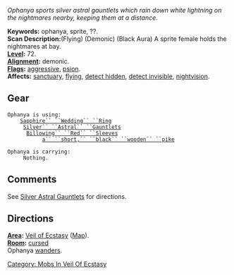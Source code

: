 *Ophanya sports silver astral gauntlets which rain down white lightning
on the nightmares nearby, keeping them at a distance.*

**Keywords:** ophanya, sprite, ??.  
**Scan Description:**(Flying) (Demonic) (Black Aura) A sprite female
holds the nightmares at bay.  
**[Level](Level "wikilink"):** 72.  
**[Alignment](Alignment "wikilink"):** demonic.  
**[Flags](:Category:_Mob_Types "wikilink"):** [
aggressive](Aggressive "wikilink"),
[psion](Spellcasting_Mobs "wikilink").  
**Affects:** [sanctuary](Sanctuary "wikilink"),
[flying](Flying "wikilink"), [detect hidden](Detect_Hidden "wikilink"),
[detect invisible](Detect_Invis "wikilink"),
[nightvision](Nightvision "wikilink").  

## Gear

`Ophanya is using:`  
<worn on finger>`    `[`Sapphire`` ``Wedding`` ``Ring`](Sapphire_Wedding_Ring "wikilink")  
<worn on hands>`     `[`Silver`` ``Astral`` ``Gauntlets`](Silver_Astral_Gauntlets "wikilink")  
<worn on arms>`      `[`Billowing`` ``Red`` ``Sleeves`](Billowing_Red_Sleeves "wikilink")  
<wielded>`           `[`a`` ``short,`` ``black`` ``wooden`` ``pike`](Short,_Black_Wooden_Pike "wikilink")

`Ophanya is carrying:`  
`     Nothing.`

## Comments

See [Silver Astral Gauntlets](Silver_Astral_Gauntlets "wikilink") for
directions.

## Directions

**[Area](:Category:_Areas "wikilink"):** [Veil of
Ecstasy](:Category:_Veil_Of_Ecstasy "wikilink")
([Map](Veil_Of_Ecstasy_Map "wikilink")).  
**[Room](:Category:_Rooms "wikilink"):**
[cursed](Cursed_Rooms "wikilink")  
Ophanya [wanders](Wandering_Mobs "wikilink").  

[Category: Mobs In Veil Of
Ecstasy](Category:_Mobs_In_Veil_Of_Ecstasy "wikilink")
